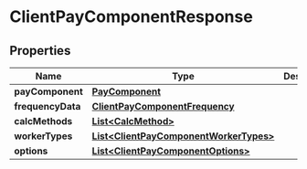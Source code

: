 

# ClientPayComponentResponse


## Properties

| Name | Type | Description | Notes |
|------------ | ------------- | ------------- | -------------|
|**payComponent** | [**PayComponent**](PayComponent.md) |  |  [optional] |
|**frequencyData** | [**ClientPayComponentFrequency**](ClientPayComponentFrequency.md) |  |  [optional] |
|**calcMethods** | [**List&lt;CalcMethod&gt;**](CalcMethod.md) |  |  [optional] |
|**workerTypes** | [**List&lt;ClientPayComponentWorkerTypes&gt;**](ClientPayComponentWorkerTypes.md) |  |  [optional] |
|**options** | [**List&lt;ClientPayComponentOptions&gt;**](ClientPayComponentOptions.md) |  |  [optional] |



